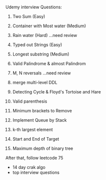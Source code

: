 Udemy interview Questions:

1. Two Sum  (Easy)
2. Container with Most water (Medium)
3. Rain water (Hard)  ...need review
4. Typed out Strings (Easy)
5. Longest substring (Medium)

6. Valid Palindrome & almost Palindrom
7. M, N reversals ...need review
8. merge multi-level DDL
9.  Detecting Cycle & Floyd's Tortoise and Hare
10. Valid parenthesis

11. Minimum brackets to Remove
12. Implement Queue by Stack
13. k-th largest element
14. Start and End of Target
15. Maximum depth of binary tree





After that, 
follow leetcode 75
+ 14 day crak algo
+ top interview questions